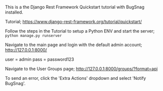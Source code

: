 This is a the Django Rest Framework Quickstart tutorial with BugSnag installed.

Tutorial;
https://www.django-rest-framework.org/tutorial/quickstart/

Follow the steps in the Tutorial to setup a Python ENV and start the server;
```python manage.py runserver```

Navigate to the main page and login with the default admin account;
http://127.0.0.1:8000/

user = admin
pass = password123

Navigate to the User Groups page;
http://127.0.0.1:8000/groups/?format=api

To send an error, click the 'Extra Actions' dropdown and select 'Notify BugSnag'.